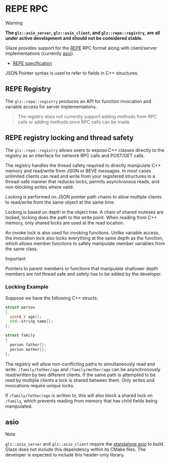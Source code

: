 # REPE RPC

> [!WARNING]
>
> **The `glz::asio_server`, `glz::asio_client`, and `glz::repe::registry`, are all under active development and should not be considered stable.**

Glaze provides support for the [REPE](https://github.com/stephenberry/repe) RPC format along with client/server implementations (currently [asio](http://think-async.com/Asio/)).

- [REPE specification](https://github.com/stephenberry/repe)

JSON Pointer syntax is used to refer to fields in C++ structures.

## REPE Registry

The `glz::repe::registry` produces an API for function invocation and variable access for server implementations.

> The registry does not currently support adding methods from RPC calls or adding methods once RPC calls can be made.

## REPE registry locking and thread safety

The `glz::repe::registry` allows users to expose C++ classes directly to the registry as an interface for network RPC calls and POST/GET calls.

The registry handles the thread safety required to directly manipulate C++ memory and read/write from JSON or BEVE messages. In most cases unlimited clients can read and write from your registered structures in a thread-safe manner that reduces locks, permits asynchronous reads, and non-blocking writes where valid.

Locking is performed on JSON pointer path chains to allow multiple clients to read/write from the same object at the same time.

Locking is based on depth in the object tree. A chain of shared mutexes are locked, locking does the path to the write point. When reading from C++ memory, only shared locks are used at the read location.

An invoke lock is also used for invoking functions. Unlike variable access, the invocation lock also locks everything at the same depth as the function, which allows member functions to safely manipulate member variables from the same class.

> [!IMPORTANT]
>
> Pointers to parent members or functions that manipulate shallower depth members are not thread safe and safety has to be added by the developer.

### Locking Example

Suppose we have the following C++ structs:

```c++
struct person
{
  uint8_t age{};
  std::string name{};
};

struct family
{
  person father{};
  person mother{};
};
```

The registry will allow non-conflicting paths to simultaneously read and write. `/family/father/age` and `/family/mother/age` can be asynchronously read/written by two different clients. If the same path is attempted to be read by multiple clients a lock is shared between them. Only writes and invocations require unique locks.

If `/family/father/age` is written to, this will also block a shared lock on `/family`, which prevents reading from memory that has child fields being manipulated.

## asio

> [!NOTE]
>
> `glz::asio_server` and `glz::asio_client` require the [standalone asio](https://think-async.com/Asio/AsioStandalone.html) to build. Glaze does not include this dependency within its CMake files. The developer is expected to include this header-only library.

